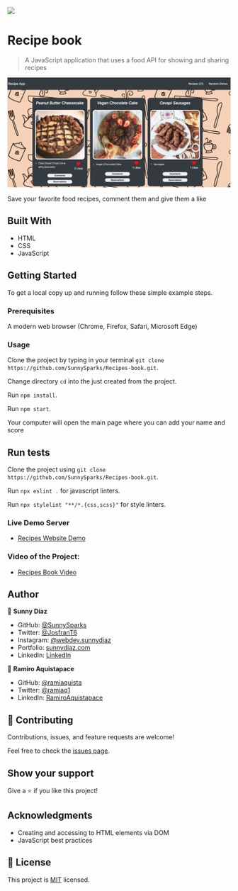 ![](https://img.shields.io/badge/Microverse-blueviolet)

# Recipe book

> A JavaScript application that uses a food API for showing and sharing recipes

![screenshot](./readme-img.png)

Save your favorite food recipes, comment them and give them a like

## Built With

- HTML
- CSS
- JavaScript

## Getting Started


To get a local copy up and running follow these simple example steps.

### Prerequisites
 A modern web browser (Chrome, Firefox, Safari, Microsoft Edge)


### Usage
 Clone the project by typing in your terminal `git clone https://github.com/SunnySparks/Recipes-book.git`.

 Change directory `cd` into the just created from the project.

 Run `npm install`.
 
 Run `npm start`.

 Your computer will open the main page where you can add your name and score
 
## Run tests
 Clone the project using `git clone https://github.com/SunnySparks/Recipes-book.git`.

 Run `npx eslint .` for javascript linters.

 Run `npx stylelint "**/*.{css,scss}"` for style linters.

### Live Demo Server
- [Recipes Website Demo](https://sunnysparks.github.io/Recipes-book/dist/index.html)

### Video of the Project:
- [Recipes Book Video](https://www.loom.com/share/a17c8a33438f4214bd56ae5a3f84a672)

## Author

👤 **Sunny Díaz**

- GitHub: [@SunnySparks](https://github.com/SunnySparks)
- Twitter: [@JosfranT6](https://twitter.com/JosFranT6)
- Instagram: [@webdev.sunnydiaz](https://www.instagram.com/webdev.sunnydiaz/)
- Portfolio: [sunnydiaz.com](https://sunnydiaz.com/)
- LinkedIn: [LinkedIn](https://www.linkedin.com/in/jose-f-silva/)

👤 **Ramiro Aquistapace**

- GitHub: [@ramiaquista](https://github.com/ramiaquista)
- Twitter: [@ramiaq1](https://twitter.com/ramiaq1)
- LinkedIn: [RamiroAquistapace](https://www.linkedin.com/in/ramiro-aquistapace-32b61b204/)
## 🤝 Contributing

Contributions, issues, and feature requests are welcome!

Feel free to check the [issues page](https://github.com/SunnySparks/Recipes-book/issues).

## Show your support

Give a ⭐️ if you like this project!

## Acknowledgments

- Creating and accessing to HTML elements via DOM
- JavaScript best practices

## 📝 License

This project is [MIT](./MIT.md) licensed.
